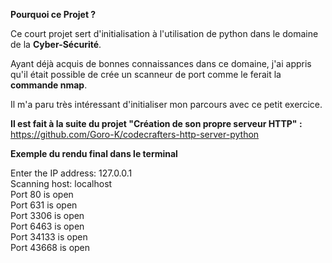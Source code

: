 **Pourquoi ce Projet ?**  

Ce court projet sert d'initialisation à l'utilisation de python dans le domaine de la **Cyber-Sécurité**. 

Ayant déjà acquis de bonnes connaissances dans ce domaine, j'ai appris qu'il était possible de crée un scanneur de port comme le ferait la **commande nmap**.     

Il m'a paru très intéressant d'initialiser mon parcours avec ce petit exercice.

**Il est fait à la suite du projet "Création de son propre serveur HTTP" :**        
https://github.com/Goro-K/codecrafters-http-server-python

**Exemple du rendu final dans le terminal**    

Enter the IP address: 127.0.0.1         
Scanning host: localhost        
Port 80 is open     
Port 631 is open        
Port 3306 is open         
Port 6463 is open       
Port 34133 is open      
Port 43668 is open      